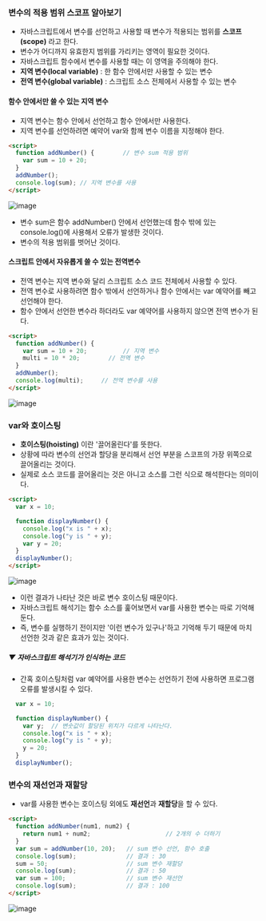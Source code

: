 ### 변수의 적용 범위 스코프 알아보기

- 자바스크립트에서 변수를 선언하고 사용할 때 변수가 적용되는 범위를 **스코프(scope)** 라고 한다.
- 변수가 어디까지 유효한지 범위를 가리키는 영역이 필요한 것이다.
- 자바스크립트 함수에서 변수를 사용할 때는 이 영역을 주의해야 한다.
- **지역 변수(local variable)** : 한 함수 안에서만 사용할 수 있는 변수
- **전역 변수(global variable)** : 스크립트 소스 전체에서 사용할 수 있는 변수

#### 함수 안에서만 쓸 수 있는 지역 변수

- 지역 변수는 함수 안에서 선언하고 함수 안에서만 사용한다.
- 지역 변수를 선언하려면 예약어 var와 함께 변수 이름을 지정해야 한다.

```html
<script>		
  function addNumber() { 		// 변수 sum 적용 범위						
    var sum = 10 + 20;			
  }
  addNumber();
  console.log(sum); // 지역 변수를 사용
</script>
```
![image](https://github.com/Seonghyun-Park/Web/assets/121333241/1c310e45-857a-4ab0-8b76-022b38db26ad)

- 변수 sum은 함수 addNumber() 안에서 선언했는데 함수 밖에 있는 console.log()에 사용해서 오류가 발생한 것이다.
- 변수의 적용 범위를 벗어난 것이다.

#### 스크립트 안에서 자유롭게 쓸 수 있는 전역변수

- 전역 변수는 지역 변수와 달리 스크립트 소스 코드 전체에서 사용할 수 있다.
- 전역 변수로 사용하려면 함수 밖에서 선언하거나 함수 안에서는 var 예약어를 빼고 선언해야 한다.
- 함수 안에서 선언한 변수라 하더라도 var 예약어를 사용하지 않으면 전역 변수가 된다.

```html
<script>		
  function addNumber() { 								
    var sum = 10 + 20;			// 지역 변수
    multi = 10 * 20;        // 전역 변수
  }
  addNumber();
  console.log(multi);     // 전역 변수를 사용
</script>
```
![image](https://github.com/Seonghyun-Park/Web/assets/121333241/bc107a8e-43c5-434d-8c57-22c0e33d52bb)

### var와 호이스팅

- **호이스팅(hoisting)** 이란 '끌어올린다'를 뜻한다.
- 상황에 따라 변수의 선언과 할당을 분리해서 선언 부분을 스코프의 가장 위쪽으로 끌어올리는 것이다.
- 실제로 소스 코드를 끌어올리는 것은 아니고 소스를 그런 식으로 해석한다는 의미이다.

```html
<script>		 
  var x = 10;

  function displayNumber() { 								
    console.log("x is " + x);
    console.log("y is " + y);      
    var y = 20;
  }
  displayNumber();
</script>
```
![image](https://github.com/Seonghyun-Park/Web/assets/121333241/d85c588b-1a8a-434f-8ee0-e7f91e0eeaa0)

- 이런 결과가 나타난 것은 바로 변수 호이스팅 때문이다.
- 자바스크립트 해석기는 함수 소스를 훑어보면서 var를 사용한 변수는 따로 기억해 둔다.
- 즉, 변수를 실행하기 전이지만 '이런 변수가 있구나'하고 기억해 두기 때문에 마치 선언한 것과 같은 효과가 있는 것이다.

##### ▼ 자바스크립트 해석기가 인식하는 코드
- 간혹 호이스팅처럼 var 예약어를 사용한 변수는 선언하기 전에 사용하면 프로그램 오류를 발생시킬 수 있다.
```js
  var x = 10;

  function displayNumber() { 			
    var y;	// 변숫값이 할당된 위치가 다르게 나타난다. 
    console.log("x is " + x);
    console.log("y is " + y);      
    y = 20;
  }
  displayNumber();
```

### 변수의 재선언과 재할당

- var를 사용한 변수는 호이스팅 외에도 **재선언**과 **재할당**을 할 수 있다.

```html
<script>		
  function addNumber(num1, num2) { 								
    return num1 + num2;						// 2개의 수 더하기
  }
  var sum = addNumber(10, 20);   // sum 변수 선언, 함수 호출
  console.log(sum);              // 결과 : 30
  sum = 50;                      // sum 변수 재할당
  console.log(sum);              // 결과 : 50
  var sum = 100;                 // sum 변수 재선언
  console.log(sum);              // 결과 : 100
</script>
```
![image](https://github.com/Seonghyun-Park/Web/assets/121333241/6c2155c3-4cab-480b-b3cb-be787e6dfb07)
